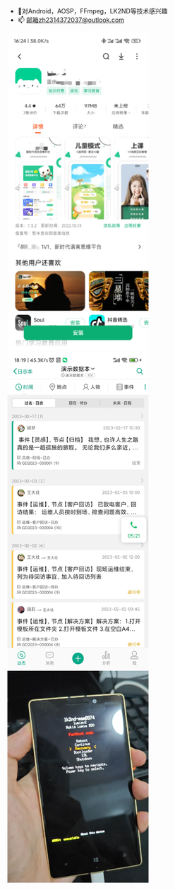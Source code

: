 - 🎈对Android，AOSP，FFmpeg，LK2ND等技术感兴趣
- 📫 邮箱zh2314372037@outlook.com

<img src="https://github.com/2314372037/2314372037/blob/main/0846262e8897750450f25aa60bbd6146.jpeg" width="320px" height="720px" >

<img src="https://github.com/2314372037/2314372037/blob/main/mmexport1753344876571.jpg" width="320px" height="720px" >

<img src="https://github.com/2314372037/2314372037/blob/main/lumia930lk2nd.png" width="320px" height="480px" >


<!---
2314372037/2314372037 is a ✨ special ✨ repository because its `README.md` (this file) appears on your GitHub profile.
You can click the Preview link to take a look at your changes.
--->
